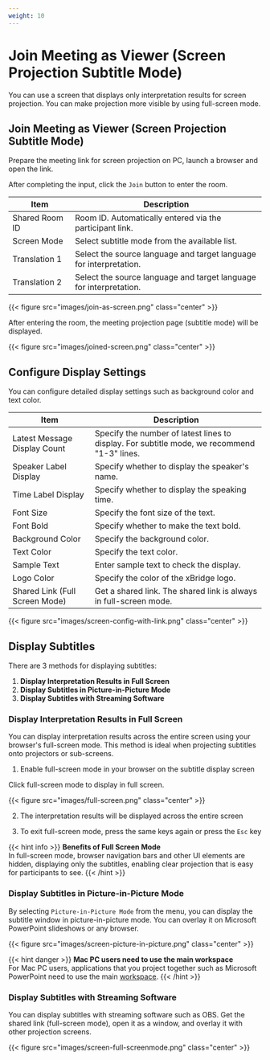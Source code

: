 ```yaml
---
weight: 10
---
```


# Join Meeting as Viewer (Screen Projection Subtitle Mode)

You can use a screen that displays only interpretation results for screen projection.
You can make projection more visible by using full-screen mode.

## Join Meeting as Viewer (Screen Projection Subtitle Mode)

Prepare the meeting link for screen projection on PC, launch a browser and open the link.

After completing the input, click the `Join` button to enter the room.

| Item             | Description                                                           |
| ---------------- | --------------------------------------------------------------------- |
| Shared Room ID   | Room ID. Automatically entered via the participant link.             |
| Screen Mode      | Select subtitle mode from the available list.                        |
| Translation 1    | Select the source language and target language for interpretation.   |
| Translation 2    | Select the source language and target language for interpretation.   |

{{< figure src="images/join-as-screen.png" class="center" >}}

After entering the room, the meeting projection page (subtitle mode) will be displayed.

{{< figure src="images/joined-screen.png" class="center" >}}

## Configure Display Settings

You can configure detailed display settings such as background color and text color.

| Item                                  | Description                                                                                     |
| ------------------------------------- | ----------------------------------------------------------------------------------------------- |
| Latest Message Display Count          | Specify the number of latest lines to display. For subtitle mode, we recommend "1-3" lines.   |
| Speaker Label Display                 | Specify whether to display the speaker's name.                                                 |
| Time Label Display                    | Specify whether to display the speaking time.                                                  |
| Font Size                             | Specify the font size of the text.                                                             |
| Font Bold                             | Specify whether to make the text bold.                                                         |
| Background Color                      | Specify the background color.                                                                  |
| Text Color                            | Specify the text color.                                                                        |
| Sample Text                           | Enter sample text to check the display.                                                        |
| Logo Color                            | Specify the color of the xBridge logo.                                                         |
| Shared Link (Full Screen Mode)        | Get a shared link. The shared link is always in full-screen mode.                             |

{{< figure src="images/screen-config-with-link.png" class="center" >}}

## Display Subtitles

There are 3 methods for displaying subtitles:

1. **Display Interpretation Results in Full Screen**
2. **Display Subtitles in Picture-in-Picture Mode**
3. **Display Subtitles with Streaming Software**

### Display Interpretation Results in Full Screen

You can display interpretation results across the entire screen using your browser's full-screen mode.
This method is ideal when projecting subtitles onto projectors or sub-screens.

1. Enable full-screen mode in your browser on the subtitle display screen

Click full-screen mode to display in full screen.

{{< figure src="images/full-screen.png" class="center" >}}

2. The interpretation results will be displayed across the entire screen

3. To exit full-screen mode, press the same keys again or press the `Esc` key

{{< hint info >}}
**Benefits of Full Screen Mode**  
In full-screen mode, browser navigation bars and other UI elements are hidden, displaying only the subtitles, enabling clear projection that is easy for participants to see.
{{< /hint >}}

### Display Subtitles in Picture-in-Picture Mode

By selecting `Picture-in-Picture Mode` from the menu, you can display the subtitle window in picture-in-picture mode.
You can overlay it on Microsoft PowerPoint slideshows or any browser.

{{< figure src="images/screen-picture-in-picture.png" class="center" >}}

{{< hint danger >}}
**Mac PC users need to use the main workspace**  
For Mac PC users, applications that you project together such as Microsoft PowerPoint need to use the main [workspace](https://support.apple.com/ja-jp/guide/mac-help/mh14112/mac).
{{< /hint >}}

### Display Subtitles with Streaming Software

You can display subtitles with streaming software such as OBS.
Get the shared link (full-screen mode), open it as a window, and overlay it with other projection screens.

{{< figure src="images/screen-full-screenmode.png" class="center" >}}
